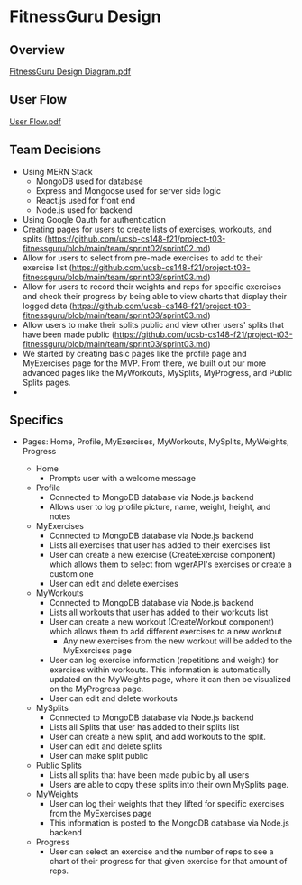 # FitnessGuru Design

## Overview
[FitnessGuru Design Diagram.pdf](https://github.com/ucsb-cs148-f21/project-t03-fitnessguru/files/7664869/FitnessGuru.Design.Diagram.2.pdf)


## User Flow
[User Flow.pdf](https://github.com/ucsb-cs148-f21/project-t03-fitnessguru/files/7664471/User.Flow.1.pdf)


## Team Decisions

- Using MERN Stack
  - MongoDB used for database
  - Express and Mongoose used for server side logic
  - React.js used for front end
  - Node.js used for backend
- Using Google Oauth for authentication
- Creating pages for users to create lists of exercises, workouts, and splits (https://github.com/ucsb-cs148-f21/project-t03-fitnessguru/blob/main/team/sprint02/sprint02.md)
- Allow for users to select from pre-made exercises to add to their exercise list (https://github.com/ucsb-cs148-f21/project-t03-fitnessguru/blob/main/team/sprint03/sprint03.md)
- Allow for users to record their weights and reps for specific exercises and check their progress by being able to view charts that display their logged data (https://github.com/ucsb-cs148-f21/project-t03-fitnessguru/blob/main/team/sprint03/sprint03.md)
- Allow users to make their splits public and view other users' splits that have been made public (https://github.com/ucsb-cs148-f21/project-t03-fitnessguru/blob/main/team/sprint03/sprint03.md)
- We started by creating basic pages like the profile page and MyExercises page for the MVP. From there, we built out our more advanced pages like the MyWorkouts, MySplits, MyProgress, and Public Splits pages.
- 
## Specifics
- Pages: Home, Profile, MyExercises, MyWorkouts, MySplits, MyWeights, Progress

  - Home
    - Prompts user with a welcome message
  - Profile
    - Connected to MongoDB database via Node.js backend
    - Allows user to log profile picture, name, weight, height, and notes
  - MyExercises
    - Connected to MongoDB database via Node.js backend
    - Lists all exercises that user has added to their exercises list
    - User can create a new exercise (CreateExercise component) which allows them to select from wgerAPI's exercises or create a custom one
    - User can edit and delete exercises
  - MyWorkouts
    - Connected to MongoDB database via Node.js backend
    - Lists all workouts that user has added to their workouts list
    - User can create a new workout (CreateWorkout component) which allows them to add different exercises to a new workout
      - Any new exercises from the new workout will be added to the MyExercises page
    - User can log exercise information (repetitions and weight) for exercises within workouts. This information is automatically updated on the MyWeights page, where it can then be visualized on the MyProgress page.
    - User can edit and delete workouts
  - MySplits
    - Connected to MongoDB database via Node.js backend
    - Lists all Splits that user has added to their splits list
    - User can create a new split, and add workouts to the split.
    - User can edit and delete splits
    - User can make split public
  - Public Splits
    - Lists all splits that have been made public by all users
    - Users are able to copy these splits into their own MySplits page.
  - MyWeights
    - User can log their weights that they lifted for specific exercises from the MyExercises page
    - This information is posted to the MongoDB database via Node.js backend
  - Progress
    - User can select an exercise and the number of reps to see a chart of their progress for that given exercise for that amount of reps.

